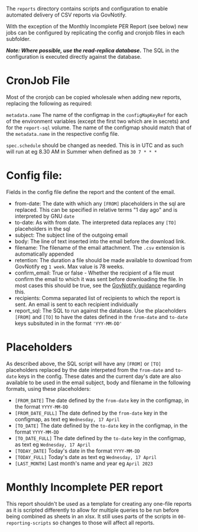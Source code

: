 The `reports` directory contains scripts and configuration to enable automated delivery of CSV reports via GovNotify.

With the exception of the Monthly Incomplete PER Report (see below) new jobs can be configured by replicating the config and cronjob files in each subfolder.

***Note: Where possible, use the read-replica database.*** The SQL in the configuration is executed directly against the database.

# CronJob File
Most of the cronjob can be copied wholesale when adding new reports, replacing the following as required:

`metadata.name`
The name of the configmap in the `configMapKeyRef` for each of the environment variables (except the first two which are in secrets) and for the `report-sql` volume.
The name of the configmap should match that of the `metadata.name` in the respective config file.

`spec.schedule` should be changed as needed. This is in UTC and as such will run at eg 8.30 AM in Summer when defined as `30 7 * * *` 

# Config file:

Fields in the config file define the report and the content of the email.

- from-date: The date with which any `[FROM]` placeholders in the sql are replaced. This can be specified in relative terms "1 day ago" and is interpreted by GNU `date`
- to-date: As with from date. The interpreted data replaces any `[TO]` placeholders in the sql
- subject: The subject line of the outgoing email
- body: The line of text inserted into the email before the download link.
- filename: The filename of the email attachment. The `.csv` extension is automatically appended
- retention: The duration a file should be made available to download from GovNotify eg `1 week`. Max value is 78 weeks.
- confirm_email: True or false - Whether the recipient of a file must confirm the email to which it was sent before downloading the file. In most cases this should be true, see the [GovNotify guidance](https://docs.notifications.service.gov.uk/rest-api.html#ask-recipients-to-confirm-their-email-address-before-they-can-download-the-file) regarding this.
- recipients: Comma separated list of recipients to which the report is sent. An email is sent to each recipient individually
- report_sql: The SQL to run against the database. Use the placeholders `[FROM]` and `[TO]` to have the dates defined in the `from-date` and `to-date` keys subsituted in in the format `'YYY-MM-DD'`



# Placeholders

As described above, the SQL script will have any `[FROM]` or `[TO]` placeholders replaced by the date interpeted from the `from-date` and `to-date` keys in the config.
These dates and the current day's date are also available to be used in the email subject, body and filename in the following formats, using these placeholders:

- `[FROM_DATE]` The date defined by the `from-date` key in the configmap, in the format `YYYY-MM-DD`
- `[FROM_DATE_FULL]`  The date defined by the `from-date` key in the configmap, as text eg `Wednesday, 17 April`
- `[TO_DATE]`  The date defined by the `to-date` key in the configmap, in the format `YYYY-MM-DD`
- `[TO_DATE_FULL]` The date defined by the `to-date` key in the configmap, as text eg `Wednesday, 17 April`
- `[TODAY_DATE]`  Today's date in the format `YYYY-MM-DD`
- `[TODAY_FULL]`  Today's date as text eg `Wednesday, 17 April`
- `[LAST_MONTH]`  Last month's name and year eg `April 2023`



# Monthly Incomplete PER report

This report shouldn't be used as a template for creating any one-file reports as it is scripted differently to allow for multiple queries to be run before being combined as sheets in an xlsx.
It still uses parts of the scripts in `00-reporting-scripts` so changes to those will affect all reports.